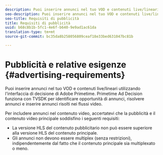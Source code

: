 ```yaml
---
description: Puoi inserire annunci nel tuo VOD e contenuti live/lineari utilizzando l'interfaccia di decisione di Adobe Primetime. Primetime Ad Decision funziona con TVSDK per identificare opportunità di annunci, risolvere annunci e inserire annunci risolti nei flussi video.
seo-description: Puoi inserire annunci nel tuo VOD e contenuti live/lineari utilizzando l'interfaccia di decisione di Adobe Primetime. Primetime Ad Decision funziona con TVSDK per identificare opportunità di annunci, risolvere annunci e inserire annunci risolti nei flussi video.
seo-title: Requisiti di pubblicità
title: Requisiti di pubblicità
uuid: b68c8b1b-5fc1-4e6f-b640-9e9ad1ac61da
translation-type: tm+mt
source-git-commit: bc35da8b258056809ceaf18e33bed631047bc81b

---
```



# Pubblicità e relative esigenze {#advertising-requirements}

Puoi inserire annunci nel tuo VOD e contenuti live/lineari utilizzando l&#39;interfaccia di decisione di Adobe Primetime. Primetime Ad Decision funziona con TVSDK per identificare opportunità di annunci, risolvere annunci e inserire annunci risolti nei flussi video.

<!--<a id="section_282A8000A8BF4860A24F0D3F1A19BC9E"></a>-->

Per includere annunci nel contenuto video, accertatevi che la pubblicità e il contenuto video principale soddisfino i seguenti requisiti:

* La versione HLS del contenuto pubblicitario non può essere superiore alla versione HLS del contenuto principale.
* Gli annunci non devono essere multiplex (senza restrizioni), indipendentemente dal fatto che il contenuto principale sia multiplexato o meno.
